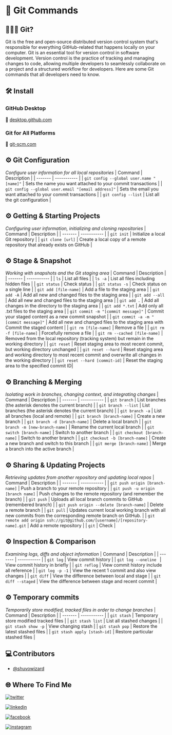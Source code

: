 
# 🔄 Git Commands

## 👨🏻‍💻 Git?
Git is the free and open-source distributed version control system that's responsible for everything GitHub-related that happens locally on your computer. Git is an essential tool for version control in software development. Version control is the practice of tracking and managing changes to code, allowing multiple developers to seamlessly collaborate on a project and a structured workflow for developers. Here are some Git commands that all developers need to know.

## 🛠️ Install
### GitHub Desktop
🔗 [desktop.github.com](https://desktop.github.com/)
### Git for All Platforms
🔗 [git-scm.com](https://git-scm.com/)



## ⚙️ Git Configuration
_Configure user information for all local repositories_
| Command | Description |
| ------- | ----------- |
| `git config --global user.name "[name]"` | Sets the name you want attached to your commit transactions |
| `git config --global user.email "[email address]"`  | Sets the email you want attached to your commit transactions |
| `git config --list` | List all the git configuration |


## ⚙️ Getting & Starting Projects
_Configuring user information, initializing and cloning repositories_
| Command | Description |
| ------- | ----------- |
| `git init` | Initialize a local Git repository |
| `git clone [url]` | Create a local copy of a remote repository that already exists on GitHub |


## ⚙️ Stage & Snapshot
_Working with snapshots and the Git staging area_
| Command | Description |
| ------- | ----------- |
| `ls` | List all files |
| `ls -a` | List all files including hidden files |
| `git status` | Check status |
| `git status -s` | Check status on a single line |
| `git add [file-name]` | Add a file to the staging area |
| `git add -A` | Add all new and changed files to the staging area |
| `git add --all` | Add all new and changed files to the staging area |
| `git add .` | Add all changes in the directory to the staging area |
| `git add *.txt` | Add only all .txt files to the staging area |
| `git commit -m "[commit message]"` | Commit your staged content as a new commit snapshot |
| `git commit -a -m "[commit message]"` | Add all new and changed files to the staging area with Commit the staged content |
| `git rm [file-name]` | Remove a file |
| `git rm -f [file-name]` | Forcefully remove a file |
| `git rm --cached [file-name]` | Removed from the local repository (tracking system) but remain in the working directory |
| `git reset` | Reset staging area to most recent commit, but working directory unchanged |
| `git reset --hard` | Reset staging area and working directory to most recent commit and overwrite all changes in the working directory |
| `git reset --hard [commit-id]` | Reset the staging area to the specified commit ID|


## ⚙️ Branching & Merging
_Isolating work in branches, changing context, and integrating changes_
| Command | Description |
| ------- | ----------- |
| `git branch` | List branches (the asterisk denotes the current branch) |
| `git branch --list` | List branches (the asterisk denotes the current branch) |
| `git branch -a` | List all branches (local and remote) |
| `git branch [branch-name]` | Create a new branch |
| `git branch -d [branch-name]` | Delete a local branch |
| `git branch -m [new-branch-name]` | Rename the current local branch |
| `git switch [branch-name]` | Switch to another branch |
| `git checkout [branch-name]` | Switch to another branch |
| `git checkout -b [branch-name]` | Create a new branch and switch to this branch |
| `git merge [branch-name]` | Merge a branch into the active branch |


## ⚙️ Sharing & Updating Projects
_Retrieving updates from another repository and updating local repos_
| Command | Description |
| ------- | ----------- |
| `git push origin [branch-name]` | Push a branch to your remote repository |
| `git push -u origin [branch name]` | Push changes to the remote repository (and remember the branch) |
| `git push` | Uploads all local branch commits to GitHub (remembered branch) |
| `git push origin --delete [branch-name]` | Delete a remote branch |
| `git pull` | Updates current local working branch with all new commits from the corresponding remote branch on GitHub. |
| `git remote add origin ssh://git@github.com/[username]/[repository-name].git` | Add a remote repository |
| `git` | Check |


## ⚙️ Inspection & Comparison
_Examining logs, diffs and object information_
| Command | Description |
| ------- | ----------- |
| `git log` | View commit history |
| `git log --oneline ` | View commit history in briefly |
| `git reflog` | View commit history include all reference |
| `git log -p -1` | View the recent 1 commit and also view changes |
| `git diff` | View the difference between local and stage |
| `git diff --staged` | View the difference between stage and recent commit |


## ⚙️ Temporary commits
_Temporarily store modified, tracked files in order to change branches_
| Command | Description |
| ------- | ----------- |
| `git stash` | Temporary store modified tracked files |
| `git stash list` | List all stashed changes |
| `git stash show -p` | View changing stash |
| `git stash pop` | Restore the latest stashed files |
| `git stash apply [stash-id]` | Restore particular stashed files |


## 💻 Contributors

- [@shuvowizard](https://www.github.com/shuvowizard)

## 🌐 Where To Find Me

[![twitter](https://img.shields.io/badge/twitter-1DA1F2?style=for-the-badge&logo=twitter&logoColor=white)](https://twitter.com/shuvo_wizard)

[![linkedin](https://img.shields.io/badge/linkedin-0A66C2?style=for-the-badge&logo=linkedin&logoColor=white)](https://www.linkedin.com/in/shuvowizard/)

[![facebook](https://img.shields.io/badge/facebook-1DA1F2?style=for-the-badge&logo=facebook&logoColor=white)](https://www.facebook.com/shuvowizard/)

[![instagram](https://img.shields.io/badge/instagram-0A66C2?style=for-the-badge&logo=instagram&logoColor=white)](https://www.instagram.com/shuvowizard/)
